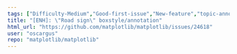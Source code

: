 ```yaml
---
tags: ["Difficulty-Medium","Good-first-issue","New-feature","topic-annotation"]
title: "[ENH]: \"Road sign\" boxstyle/annotation"
html_url: "https://github.com/matplotlib/matplotlib/issues/24618"
user: "oscargus"
repo: "matplotlib/matplotlib"
---
```


